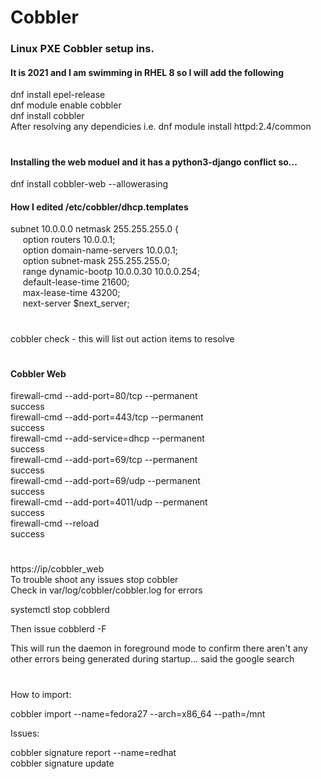 # Cobbler
### Linux PXE Cobbler setup ins.

#### It is 2021 and I am swimming in RHEL 8 so I will add the following  
dnf install epel-release  
dnf module enable cobbler  
dnf install cobbler  
After resolving any dependicies i.e. dnf module install httpd:2.4/common  

#

#### Installing the web moduel and it has a python3-django conflict so...
dnf install cobbler-web --allowerasing

#### How I edited /etc/cobbler/dhcp.templates

subnet 10.0.0.0 netmask 255.255.255.0 {  
&nbsp;&nbsp;&nbsp;&nbsp; option routers             10.0.0.1;  
&nbsp;&nbsp;&nbsp;&nbsp; option domain-name-servers 10.0.0.1;  
&nbsp;&nbsp;&nbsp;&nbsp; option subnet-mask         255.255.255.0;  
&nbsp;&nbsp;&nbsp;&nbsp; range dynamic-bootp        10.0.0.30 10.0.0.254;  
&nbsp;&nbsp;&nbsp;&nbsp; default-lease-time         21600;  
&nbsp;&nbsp;&nbsp;&nbsp; max-lease-time             43200;  
&nbsp;&nbsp;&nbsp;&nbsp; next-server                $next_server;  

#

cobbler check - this will list out action items to resolve  

#

#### Cobbler Web
firewall-cmd --add-port=80/tcp --permanent  
success  
firewall-cmd --add-port=443/tcp --permanent  
success  
firewall-cmd --add-service=dhcp --permanent  
success  
firewall-cmd --add-port=69/tcp --permanent  
success  
firewall-cmd --add-port=69/udp --permanent  
success  
firewall-cmd --add-port=4011/udp --permanent  
success  
firewall-cmd --reload  
success  

#  

https://ip/cobbler_web  
To trouble shoot any issues stop cobbler  
Check in var/log/cobbler/cobbler.log for errors

systemctl stop cobblerd  

Then issue cobblerd -F  

This will run the daemon in foreground mode to confirm there aren't any other errors being generated during startup... said the google search  
#


How to import:  

cobbler import --name=fedora27 --arch=x86_64 --path=/mnt  


Issues:  

cobbler signature report --name=redhat  
cobbler signature update  
